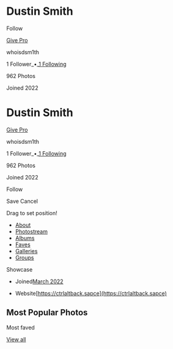 # Dustin Smith

Follow

[Give Pro](?giftPro)

whoisdsm1th

1 Follower_•_[1 Following](/people/195246813@N02/contacts)

962 Photos

Joined 2022

# Dustin Smith

[Give Pro](?giftPro)

whoisdsm1th

1 Follower_•_[1 Following](/people/195246813@N02/contacts)

962 Photos

Joined 2022

Follow

Save Cancel

Drag to set position!

- [About](/people/195246813@N02/)
- [Photostream](/photos/195246813@N02/)
- [Albums](/photos/195246813@N02/albums)
- [Faves](/photos/195246813@N02/favorites)
- [Galleries](/photos/195246813@N02/galleries)
- [Groups](/people/195246813@N02/groups/)

Showcase

- Joined[March 2022](/photos/195246813@N02/archives)

- Website[https://ctrlaltback.sapce](https://ctrlaltback.sapce)

## Most Popular Photos

Most faved

[View all](/people/195246813@N02/photosof)
